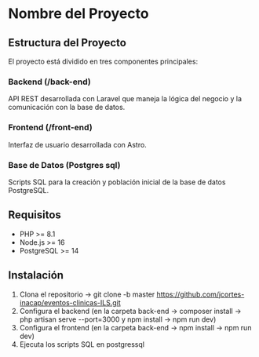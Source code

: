 # Nombre del Proyecto

## Estructura del Proyecto

El proyecto está dividido en tres componentes principales:

### Backend (/back-end)
API REST desarrollada con Laravel que maneja la lógica del negocio y la comunicación con la base de datos.

### Frontend (/front-end)
Interfaz de usuario desarrollada con Astro.

### Base de Datos (Postgres sql)
Scripts SQL para la creación y población inicial de la base de datos PostgreSQL.

## Requisitos
- PHP >= 8.1
- Node.js >= 16
- PostgreSQL >= 14

## Instalación

1. Clona el repositorio -> git clone -b master https://github.com/jcortes-inacap/eventos-clinicas-ILS.git
2. Configura el backend (en la carpeta back-end -> composer install -> php artisan serve --port=3000 y npm install -> npm run dev)
3. Configura el frontend (en la carpeta back-end -> npm install -> npm run dev)
4. Ejecuta los scripts SQL en postgressql
